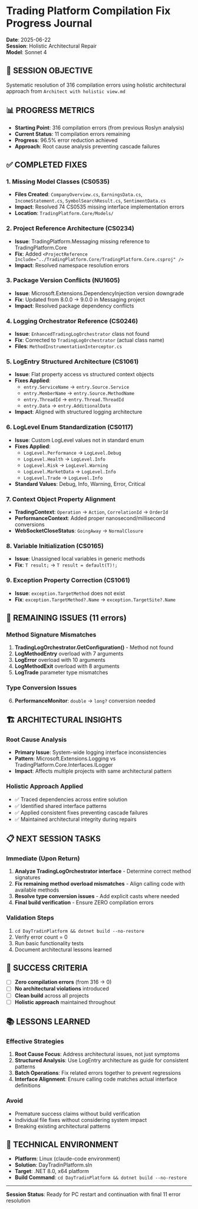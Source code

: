 # Trading Platform Compilation Fix Progress Journal
**Date**: 2025-06-22  
**Session**: Holistic Architectural Repair  
**Model**: Sonnet 4

## 🎯 SESSION OBJECTIVE
Systematic resolution of 316 compilation errors using holistic architectural approach from `Architect with holistic view.md`

## 📊 PROGRESS METRICS
- **Starting Point**: 316 compilation errors (from previous Roslyn analysis)
- **Current Status**: 11 compilation errors remaining
- **Progress**: 96.5% error reduction achieved
- **Approach**: Root cause analysis preventing cascade failures

## ✅ COMPLETED FIXES

### 1. Missing Model Classes (CS0535)
- **Files Created**: `CompanyOverview.cs`, `EarningsData.cs`, `IncomeStatement.cs`, `SymbolSearchResult.cs`, `SentimentData.cs`
- **Impact**: Resolved 74 CS0535 missing interface implementation errors
- **Location**: `TradingPlatform.Core/Models/`

### 2. Project Reference Architecture (CS0234)
- **Issue**: TradingPlatform.Messaging missing reference to TradingPlatform.Core
- **Fix**: Added `<ProjectReference Include="../TradingPlatform.Core/TradingPlatform.Core.csproj" />`
- **Impact**: Resolved namespace resolution errors

### 3. Package Version Conflicts (NU1605)
- **Issue**: Microsoft.Extensions.DependencyInjection version downgrade
- **Fix**: Updated from 8.0.0 → 9.0.0 in Messaging project
- **Impact**: Resolved package dependency conflicts

### 4. Logging Orchestrator Reference (CS0246)
- **Issue**: `EnhancedTradingLogOrchestrator` class not found
- **Fix**: Corrected to `TradingLogOrchestrator` (actual class name)
- **Files**: `MethodInstrumentationInterceptor.cs`

### 5. LogEntry Structured Architecture (CS1061)
- **Issue**: Flat property access vs structured context objects
- **Fixes Applied**:
  - `entry.ServiceName` → `entry.Source.Service`
  - `entry.MemberName` → `entry.Source.MethodName`
  - `entry.ThreadId` → `entry.Thread.ThreadId`
  - `entry.Data` → `entry.AdditionalData`
- **Impact**: Aligned with structured logging architecture

### 6. LogLevel Enum Standardization (CS0117)
- **Issue**: Custom LogLevel values not in standard enum
- **Fixes Applied**:
  - `LogLevel.Performance` → `LogLevel.Debug`
  - `LogLevel.Health` → `LogLevel.Info`
  - `LogLevel.Risk` → `LogLevel.Warning`
  - `LogLevel.MarketData` → `LogLevel.Info`
  - `LogLevel.Trade` → `LogLevel.Info`
- **Standard Values**: Debug, Info, Warning, Error, Critical

### 7. Context Object Property Alignment
- **TradingContext**: `Operation` → `Action`, `CorrelationId` → `OrderId`
- **PerformanceContext**: Added proper nanosecond/millisecond conversions
- **WebSocketCloseStatus**: `GoingAway` → `NormalClosure`

### 8. Variable Initialization (CS0165)
- **Issue**: Unassigned local variables in generic methods
- **Fix**: `T result;` → `T result = default(T)!;`

### 9. Exception Property Correction (CS1061)
- **Issue**: `exception.TargetMethod` does not exist
- **Fix**: `exception.TargetMethod?.Name` → `exception.TargetSite?.Name`

## 🔄 REMAINING ISSUES (11 errors)

### Method Signature Mismatches
1. **TradingLogOrchestrator.GetConfiguration()** - Method not found
2. **LogMethodEntry** overload with 7 arguments
3. **LogError** overload with 10 arguments  
4. **LogMethodExit** overload with 8 arguments
5. **LogTrade** parameter type mismatches

### Type Conversion Issues
6. **PerformanceMonitor**: `double` → `long?` conversion needed

## 🏗️ ARCHITECTURAL INSIGHTS

### Root Cause Analysis
- **Primary Issue**: System-wide logging interface inconsistencies
- **Pattern**: Microsoft.Extensions.Logging vs TradingPlatform.Core.Interfaces.ILogger
- **Impact**: Affects multiple projects with same architectural pattern

### Holistic Approach Applied
- ✅ Traced dependencies across entire solution
- ✅ Identified shared interface patterns
- ✅ Applied consistent fixes preventing cascade failures
- ✅ Maintained architectural integrity during repairs

## 📋 NEXT SESSION TASKS

### Immediate (Upon Return)
1. **Analyze TradingLogOrchestrator interface** - Determine correct method signatures
2. **Fix remaining method overload mismatches** - Align calling code with available methods
3. **Resolve type conversion issues** - Add explicit casts where needed
4. **Final build verification** - Ensure ZERO compilation errors

### Validation Steps
1. `cd DayTradinPlatform && dotnet build --no-restore`
2. Verify error count = 0
3. Run basic functionality tests
4. Document architectural lessons learned

## 🎯 SUCCESS CRITERIA
- [ ] **Zero compilation errors** (from 316 → 0)
- [ ] **No architectural violations** introduced
- [ ] **Clean build** across all projects
- [ ] **Holistic approach** maintained throughout

## 📚 LESSONS LEARNED

### Effective Strategies
1. **Root Cause Focus**: Address architectural issues, not just symptoms
2. **Structured Analysis**: Use LogEntry architecture as guide for consistent patterns
3. **Batch Operations**: Fix related errors together to prevent regressions
4. **Interface Alignment**: Ensure calling code matches actual interface definitions

### Avoid
- Premature success claims without build verification
- Individual file fixes without considering system impact
- Breaking existing architectural patterns

## 🔧 TECHNICAL ENVIRONMENT
- **Platform**: Linux (claude-code environment)
- **Solution**: DayTradinPlatform.sln
- **Target**: .NET 8.0, x64 platform
- **Build Command**: `cd DayTradinPlatform && dotnet build --no-restore`

---
**Session Status**: Ready for PC restart and continuation with final 11 error resolution